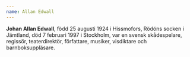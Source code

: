 ```yaml
---
name: Allan Edwall
---
```


**Johan Allan Edwall**, född 25 augusti 1924 i Hissmofors, Rödöns socken i Jämtland, död 7 februari 1997 i Stockholm, var en svensk skådespelare, regissör, teaterdirektör, författare, musiker, visdiktare och barnboksuppläsare.
